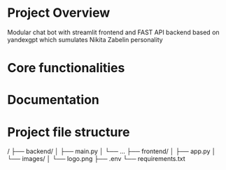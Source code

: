 # Project Overview
Modular chat bot with streamlit frontend and FAST API backend based on yandexgpt which sumulates Nikita Zabelin personality

# Core functionalities

# Documentation

# Project file structure
/
├── backend/
│   ├── main.py
│   └── ...
├── frontend/
│   ├── app.py
│   └── images/
│       └── logo.png
├── .env
└── requirements.txt